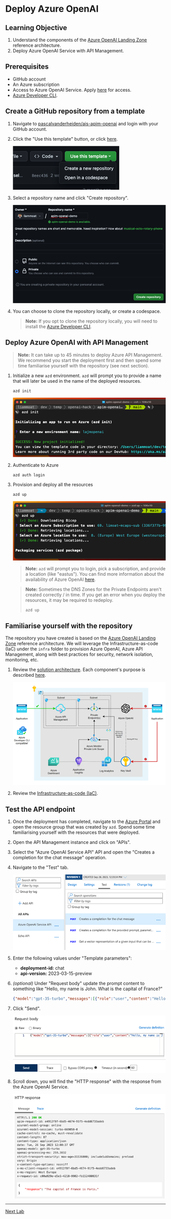 # Deploy Azure OpenAI

## Learning Objective

1. Understand the components of the [Azure OpenAI Landing Zone](https://techcommunity.microsoft.com/t5/azure-architecture-blog/azure-openai-landing-zone-reference-architecture/ba-p/3882102) reference architecture.
1. Deploy Azure OpenAI Service with API Management.

## Prerequisites

* GitHub account
* An Azure subscription
* Access to Azure OpenAI Service. Apply [here](https://aka.ms/oaiapply) for access.
* [Azure Developer CLI](https://learn.microsoft.com/en-us/azure/developer/azure-developer-cli/install-azd).

## Create a GitHub repository from a template

1. Navigate to [pascalvanderheiden/ais-apim-openai](https://github.com/pascalvanderheiden/ais-apim-openai) and login with your GitHub account.

1. Click the "Use this template" button, or click [here](https://github.com/new?template_name=ais-apim-openai&template_owner=pascalvanderheiden).

    ![Use this template](./images/use-this-template.png)

1. Select a repository name and click "Create repository".

    ![Create repository](./images/create-repository.png)

1. You can choose to clone the repository locally, or create a codespace.

    > **Note:** If you opt to clone the repository locally, you will need to install the [Azure Developer CLI](https://learn.microsoft.com/en-us/azure/developer/azure-developer-cli/install-azd).

## Deploy Azure OpenAI with API Management

> **Note:** It can take up to 45 minutes to deploy Azure API Management. We recommend you start the deployment first and then spend some time familiarise yourself with the repository (see next section).

1. Initialize a new `azd` environment. `azd` will prompt you to provide a name that will later be used in the name of the deployed resources.

    ```
    azd init
    ```

    ![azd init](./images/azd-init.png)

1. Authenticate to Azure

    ```
    azd auth login
    ```

2. Provision and deploy all the resources

    ```
    azd up
    ```

    ![azd up](./images/azd-up.png)

    > **Note:** `azd` will prompt you to login, pick a subscription, and provide a location (like "eastus"). You can find more information about the availability of Azure OpenAI [here](https://azure.microsoft.com/en-gb/explore/global-infrastructure/products-by-region/?products=cognitive-services&regions=all).

    > **Note:** Sometimes the DNS Zones for the Private Endpoints aren't created correctly / in time. If you get an error when you deploy the resources, it may be required to redeploy.
    >
    > ```
    > azd up
    > ```

## Familiarise yourself with the repository
The repository you have created is based on the [Azure OpenAI Landing Zone](https://techcommunity.microsoft.com/t5/azure-architecture-blog/azure-openai-landing-zone-reference-architecture/ba-p/3882102) reference architecture. We will leverage the Infrastructure-as-code (IaC) under the `infra` folder to provision Azure OpenAI, Azure API Management, along with best practices for security, network isolation, monitoring, etc.

1. Review the [solution architecture](https://github.com/pascalvanderheiden/ais-apim-openai#architecture). Each component's purpose is described [here](https://github.com/pascalvanderheiden/ais-apim-openai/blob/main/README.md#additional-details).

    ![Solution Architecture](./images/arch.png)

1. Review the [Infrastructure-as-code (IaC)](https://github.com/pascalvanderheiden/ais-apim-openai/tree/main/infra).

## Test the API endpoint

1. Once the deployment has completed, navigate to the [Azure Portal](https://portal.azure.com) and open the resource group that was created by `azd`. Spend some time familiarising yourself with the resources that were deployed.

1. Open the API Management instance and click on "APIs".

1. Select the "Azure OpenAI Service API" API and open the "Creates a completion for the chat message" operation. 

1. Navigate to the "Test" tab.

    ![Test API](./images/test-tab.png)

1. Enter the following values under "Template parameters":

    * **deployment-id:** chat
    * **api-version:** 2023-03-15-preview

1. *(optional)* Under "Request body" update the prompt content to something like "Hello, my name is John. What is the capital of France?"

    ```json
    {"model":"gpt-35-turbo","messages":[{"role":"user","content":"Hello, my name is John. What is the capital of France?"}]}
    ```

1. Click "Send".

    ![Test API](./images/api-send.png)

1. Scroll down, you will find the "HTTP response" with the response from the Azure OpenAI Service.

    ![Test API](./images/api-response.png)

___
[Next Lab](./02-implement-chargeback.md)
